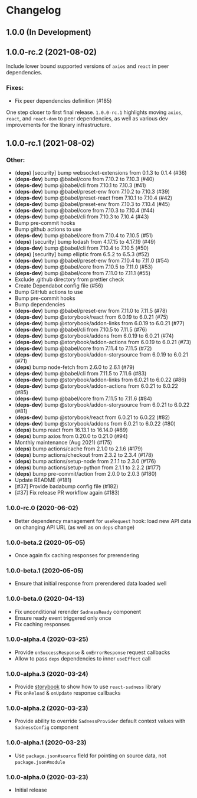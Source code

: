 # Changelog

## 1.0.0 (In Development)

## 1.0.0-rc.2 (2021-08-02)

Include lower bound supported versions of `axios` and `react` in peer dependencies.

### Fixes:

- Fix peer dependencies definition (#185)

One step closer to first final release. `1.0.0-rc.1` highlights moving `axios`, `react`, and `react-dom` to peer dependencies, as well as various dev improvements for the library infrastructure.

## 1.0.0-rc.1 (2021-08-02)

### Other:

- (**deps**) [security] bump websocket-extensions from 0.1.3 to 0.1.4 (#36)
- (**deps-dev**) bump @babel/core from 7.10.2 to 7.10.3 (#40)
- (**deps-dev**) bump @babel/cli from 7.10.1 to 7.10.3 (#41)
- (**deps-dev**) bump @babel/preset-env from 7.10.2 to 7.10.3 (#39)
- (**deps-dev**) bump @babel/preset-react from 7.10.1 to 7.10.4 (#42)
- (**deps-dev**) bump @babel/preset-env from 7.10.3 to 7.10.4 (#45)
- (**deps-dev**) bump @babel/core from 7.10.3 to 7.10.4 (#44)
- (**deps-dev**) bump @babel/cli from 7.10.3 to 7.10.4 (#43)
- Bump pre-commit hooks
- Bump github actions to use
- (**deps-dev**) bump @babel/core from 7.10.4 to 7.10.5 (#51)
- (**deps**) [security] bump lodash from 4.17.15 to 4.17.19 (#49)
- (**deps-dev**) bump @babel/cli from 7.10.4 to 7.10.5 (#50)
- (**deps**) [security] bump elliptic from 6.5.2 to 6.5.3 (#52)
- (**deps-dev**) bump @babel/preset-env from 7.10.4 to 7.11.0 (#54)
- (**deps-dev**) bump @babel/core from 7.10.5 to 7.11.0 (#53)
- (**deps-dev**) bump @babel/core from 7.11.0 to 7.11.1 (#55)
- Exclude .github directory from prettier check
- Create Dependabot config file (#56)
- Bump GitHub actions to use
- Bump pre-commit hooks
- Bump dependencies
- (**deps-dev**) bump @babel/preset-env from 7.11.0 to 7.11.5 (#78)
- (**deps-dev**) bump @storybook/react from 6.0.19 to 6.0.21 (#75)
- (**deps-dev**) bump @storybook/addon-links from 6.0.19 to 6.0.21 (#77)
- (**deps-dev**) bump @babel/cli from 7.10.5 to 7.11.5 (#76)
- (**deps-dev**) bump @storybook/addons from 6.0.19 to 6.0.21 (#74)
- (**deps-dev**) bump @storybook/addon-actions from 6.0.19 to 6.0.21 (#73)
- (**deps-dev**) bump @babel/core from 7.11.4 to 7.11.5 (#72)
- (**deps-dev**) bump @storybook/addon-storysource from 6.0.19 to 6.0.21 (#71)
- (**deps**) bump node-fetch from 2.6.0 to 2.6.1 (#79)
- (**deps-dev**) bump @babel/cli from 7.11.5 to 7.11.6 (#83)
- (**deps-dev**) bump @storybook/addon-links from 6.0.21 to 6.0.22 (#86)
- (**deps-dev**) bump @storybook/addon-actions from 6.0.21 to 6.0.22 (#85)
- (**deps-dev**) bump @babel/core from 7.11.5 to 7.11.6 (#84)
- (**deps-dev**) bump @storybook/addon-storysource from 6.0.21 to 6.0.22 (#81)
- (**deps-dev**) bump @storybook/react from 6.0.21 to 6.0.22 (#82)
- (**deps-dev**) bump @storybook/addons from 6.0.21 to 6.0.22 (#80)
- (**deps**) bump react from 16.13.1 to 16.14.0 (#89)
- (**deps**) bump axios from 0.20.0 to 0.21.0 (#94)
- Monthly maintenance (Aug 2021) (#175)
- (**deps**) bump actions/cache from 2.1.0 to 2.1.6 (#179)
- (**deps**) bump actions/checkout from 2.3.2 to 2.3.4 (#178)
- (**deps**) bump actions/setup-node from 2.1.1 to 2.3.0 (#176)
- (**deps**) bump actions/setup-python from 2.1.1 to 2.2.2 (#177)
- (**deps**) bump pre-commit/action from 2.0.0 to 2.0.3 (#180)
- Update README (#181)
- [#37] Provide badabump config file (#182)
- [#37] Fix release PR workflow again (#183)

### 1.0.0-rc.0 (2020-06-02)

- Better dependency management for `useRequest` hook: load new API data on
  changing API URL (as well as on `deps` change)

### 1.0.0-beta.2 (2020-05-05)

- Once again fix caching responses for prerendering

### 1.0.0-beta.1 (2020-05-05)

- Ensure that initial response from prerendered data loaded well

### 1.0.0-beta.0 (2020-04-13)

- Fix unconditional rerender `SadnessReady` component
- Ensure ready event triggered only once
- Fix caching responses

### 1.0.0-alpha.4 (2020-03-25)

- Provide `onSuccessResponse` & `onErrorResponse` request callbacks
- Allow to pass `deps` dependencies to inner `useEffect` call

### 1.0.0-alpha.3 (2020-03-24)

- Provide [storybook](https://react-sadness.now.sh) to show how to use
  `react-sadness` library
- Fix `onReload` & `onUpdate` response callbacks

### 1.0.0-alpha.2 (2020-03-23)

- Provide ability to override `SadnessProvider` default context values with
  `SadnessConfig` component

### 1.0.0-alpha.1 (2020-03-23)

- Use `package.json#source` field for pointing on source data, not
  `package.json#module`

### 1.0.0-alpha.0 (2020-03-23)

- Initial release
